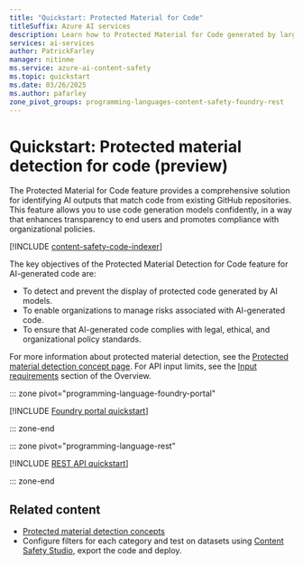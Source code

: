 ```yaml
---
title: "Quickstart: Protected Material for Code"
titleSuffix: Azure AI services
description: Learn how to Protected Material for Code generated by large language models and mitigate risk with Azure AI Content Safety.
services: ai-services
author: PatrickFarley
manager: nitinme
ms.service: azure-ai-content-safety
ms.topic: quickstart
ms.date: 03/26/2025
ms.author: pafarley
zone_pivot_groups: programming-languages-content-safety-foundry-rest
---
```


# Quickstart: Protected material detection for code (preview)

The Protected Material for Code feature provides a comprehensive solution for identifying AI outputs that match code from existing GitHub repositories. This feature allows you to use code generation models confidently, in a way that enhances transparency to end users and promotes compliance with organizational policies.

[!INCLUDE [content-safety-code-indexer](./includes/code-indexer.md)]

The key objectives of the Protected Material Detection for Code feature for AI-generated code are:

- To detect and prevent the display of protected code generated by AI models.
- To enable organizations to manage risks associated with AI-generated code.
- To ensure that AI-generated code complies with legal, ethical, and organizational policy standards.

For more information about protected material detection, see the [Protected material detection concept page](./concepts/protected-material.md). For API input limits, see the [Input requirements](./overview.md#input-requirements) section of the Overview. 


::: zone pivot="programming-language-foundry-portal"

[!INCLUDE [Foundry portal quickstart](./includes/quickstarts/foundry-quickstart-protected-material.md)]

::: zone-end

::: zone pivot="programming-language-rest"

[!INCLUDE [REST API quickstart](./includes/quickstarts/rest-quickstart-protected-material-code.md)]

::: zone-end


## Related content

* [Protected material detection concepts](./concepts/protected-material.md)
* Configure filters for each category and test on datasets using [Content Safety Studio](studio-quickstart.md), export the code and deploy.

